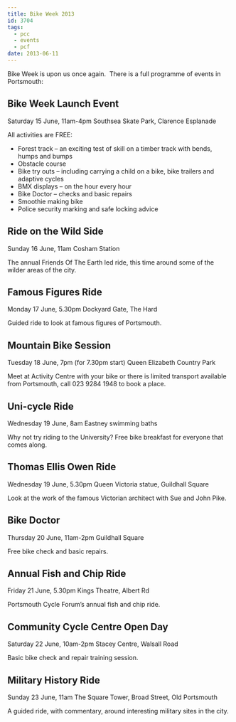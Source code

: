```yaml
---
title: Bike Week 2013
id: 3704
tags:
  - pcc
  - events
  - pcf
date: 2013-06-11
---
```


Bike Week is upon us once again.  There is a full programme of events in Portsmouth:

## Bike Week Launch Event

Saturday 15 June, 11am-4pm
Southsea Skate Park, Clarence Esplanade

All activities are FREE:

*   Forest track – an exciting test of skill on a timber track with bends, humps and bumps
*   Obstacle course
*   Bike try outs – including carrying a child on a bike, bike trailers and adaptive cycles
*   BMX displays – on the hour every hour
*   Bike Doctor – checks and basic repairs
*   Smoothie making bike
*   Police security marking and safe locking advice

## Ride on the Wild Side

Sunday 16 June, 11am
Cosham Station

The annual Friends Of The Earth led ride, this time around some of the wilder areas of the city.

## Famous Figures Ride

Monday 17 June, 5.30pm
Dockyard Gate, The Hard

Guided ride to look at famous figures of Portsmouth.

## Mountain Bike Session

Tuesday 18 June, 7pm (for 7.30pm start)
Queen Elizabeth Country Park

Meet at Activity Centre with your bike or there is limited transport available from Portsmouth, call 023 9284 1948 to book a place.

## Uni-cycle Ride

Wednesday 19 June, 8am
Eastney swimming baths

Why not try riding to the University? Free bike breakfast for everyone that comes along.

## Thomas Ellis Owen Ride

Wednesday 19 June, 5.30pm
Queen Victoria statue, Guildhall Square

Look at the work of the famous Victorian architect with Sue and John Pike.

## Bike Doctor

Thursday 20 June, 11am-2pm
Guildhall Square

Free bike check and basic repairs.

## Annual Fish and Chip Ride

Friday 21 June, 5.30pm
Kings Theatre, Albert Rd

Portsmouth Cycle Forum’s annual fish and chip ride.

## Community Cycle Centre Open Day

Saturday 22 June, 10am-2pm
Stacey Centre, Walsall Road

Basic bike check and repair training session.

## Military History Ride

Sunday 23 June, 11am
The Square Tower, Broad Street, Old Portsmouth

A guided ride, with commentary, around interesting military sites in the city.